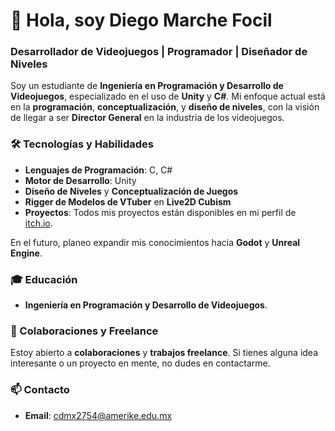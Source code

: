 # 👋 Hola, soy Diego Marche Focil

### Desarrollador de Videojuegos | Programador | Diseñador de Niveles

Soy un estudiante de **Ingeniería en Programación y Desarrollo de Videojuegos**, especializado en el uso de **Unity** y **C#**. Mi enfoque actual está en la **programación**, **conceptualización**, y **diseño de niveles**, con la visión de llegar a ser **Director General** en la industria de los videojuegos.

### 🛠️ Tecnologías y Habilidades
- **Lenguajes de Programación**: C, C#
- **Motor de Desarrollo**: Unity
- **Diseño de Niveles** y **Conceptualización de Juegos**
- **Rigger de Modelos de VTuber** en **Live2D Cubism**
- **Proyectos**: Todos mis proyectos están disponibles en mi perfil de [itch.io](https://aisnek.itch.io).

En el futuro, planeo expandir mis conocimientos hacia **Godot** y **Unreal Engine**.

### 🎓 Educación
- **Ingeniería en Programación y Desarrollo de Videojuegos**.

### 💼 Colaboraciones y Freelance
Estoy abierto a **colaboraciones** y **trabajos freelance**. Si tienes alguna idea interesante o un proyecto en mente, no dudes en contactarme.

### 📫 Contacto
- **Email**: cdmx2754@amerike.edu.mx


